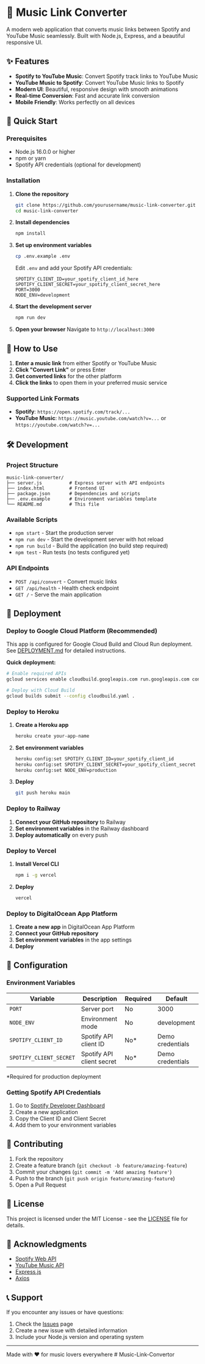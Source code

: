 # 🎵 Music Link Converter

A modern web application that converts music links between Spotify and YouTube Music seamlessly. Built with Node.js, Express, and a beautiful responsive UI.

## ✨ Features

- **Spotify to YouTube Music**: Convert Spotify track links to YouTube Music
- **YouTube Music to Spotify**: Convert YouTube Music links to Spotify
- **Modern UI**: Beautiful, responsive design with smooth animations
- **Real-time Conversion**: Fast and accurate link conversion
- **Mobile Friendly**: Works perfectly on all devices

## 🚀 Quick Start

### Prerequisites

- Node.js 16.0.0 or higher
- npm or yarn
- Spotify API credentials (optional for development)

### Installation

1. **Clone the repository**
   ```bash
   git clone https://github.com/yourusername/music-link-converter.git
   cd music-link-converter
   ```

2. **Install dependencies**
   ```bash
   npm install
   ```

3. **Set up environment variables**
   ```bash
   cp .env.example .env
   ```
   
   Edit `.env` and add your Spotify API credentials:
   ```env
   SPOTIFY_CLIENT_ID=your_spotify_client_id_here
   SPOTIFY_CLIENT_SECRET=your_spotify_client_secret_here
   PORT=3000
   NODE_ENV=development
   ```

4. **Start the development server**
   ```bash
   npm run dev
   ```

5. **Open your browser**
   Navigate to `http://localhost:3000`

## 🎯 How to Use

1. **Enter a music link** from either Spotify or YouTube Music
2. **Click "Convert Link"** or press Enter
3. **Get converted links** for the other platform
4. **Click the links** to open them in your preferred music service

### Supported Link Formats

- **Spotify**: `https://open.spotify.com/track/...`
- **YouTube Music**: `https://music.youtube.com/watch?v=...` or `https://youtube.com/watch?v=...`

## 🛠️ Development

### Project Structure

```
music-link-converter/
├── server.js          # Express server with API endpoints
├── index.html         # Frontend UI
├── package.json       # Dependencies and scripts
├── .env.example       # Environment variables template
└── README.md          # This file
```

### Available Scripts

- `npm start` - Start the production server
- `npm run dev` - Start the development server with hot reload
- `npm run build` - Build the application (no build step required)
- `npm test` - Run tests (no tests configured yet)

### API Endpoints

- `POST /api/convert` - Convert music links
- `GET /api/health` - Health check endpoint
- `GET /` - Serve the main application

## 🚀 Deployment

### Deploy to Google Cloud Platform (Recommended)

This app is configured for Google Cloud Build and Cloud Run deployment. See [DEPLOYMENT.md](DEPLOYMENT.md) for detailed instructions.

**Quick deployment:**
```bash
# Enable required APIs
gcloud services enable cloudbuild.googleapis.com run.googleapis.com containerregistry.googleapis.com

# Deploy with Cloud Build
gcloud builds submit --config cloudbuild.yaml .
```

### Deploy to Heroku

1. **Create a Heroku app**
   ```bash
   heroku create your-app-name
   ```

2. **Set environment variables**
   ```bash
   heroku config:set SPOTIFY_CLIENT_ID=your_spotify_client_id
   heroku config:set SPOTIFY_CLIENT_SECRET=your_spotify_client_secret
   heroku config:set NODE_ENV=production
   ```

3. **Deploy**
   ```bash
   git push heroku main
   ```

### Deploy to Railway

1. **Connect your GitHub repository** to Railway
2. **Set environment variables** in the Railway dashboard
3. **Deploy automatically** on every push

### Deploy to Vercel

1. **Install Vercel CLI**
   ```bash
   npm i -g vercel
   ```

2. **Deploy**
   ```bash
   vercel
   ```

### Deploy to DigitalOcean App Platform

1. **Create a new app** in DigitalOcean App Platform
2. **Connect your GitHub repository**
3. **Set environment variables** in the app settings
4. **Deploy**

## 🔧 Configuration

### Environment Variables

| Variable | Description | Required | Default |
|----------|-------------|----------|---------|
| `PORT` | Server port | No | 3000 |
| `NODE_ENV` | Environment mode | No | development |
| `SPOTIFY_CLIENT_ID` | Spotify API client ID | No* | Demo credentials |
| `SPOTIFY_CLIENT_SECRET` | Spotify API client secret | No* | Demo credentials |

*Required for production deployment

### Getting Spotify API Credentials

1. Go to [Spotify Developer Dashboard](https://developer.spotify.com/dashboard)
2. Create a new application
3. Copy the Client ID and Client Secret
4. Add them to your environment variables

## 🤝 Contributing

1. Fork the repository
2. Create a feature branch (`git checkout -b feature/amazing-feature`)
3. Commit your changes (`git commit -m 'Add amazing feature'`)
4. Push to the branch (`git push origin feature/amazing-feature`)
5. Open a Pull Request

## 📝 License

This project is licensed under the MIT License - see the [LICENSE](LICENSE) file for details.

## 🙏 Acknowledgments

- [Spotify Web API](https://developer.spotify.com/documentation/web-api/)
- [YouTube Music API](https://github.com/sigma67/ytmusicapi)
- [Express.js](https://expressjs.com/)
- [Axios](https://axios-http.com/)

## 📞 Support

If you encounter any issues or have questions:

1. Check the [Issues](https://github.com/yourusername/music-link-converter/issues) page
2. Create a new issue with detailed information
3. Include your Node.js version and operating system

---

Made with ❤️ for music lovers everywhere # Music-Link-Convertor
